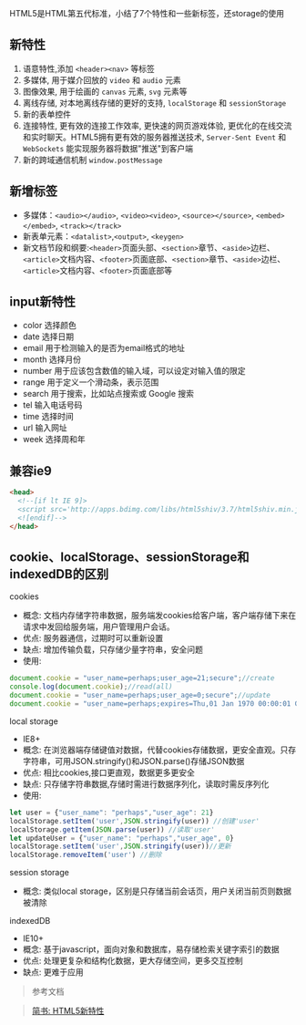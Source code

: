 HTML5是HTML第五代标准，小结了7个特性和一些新标签，还storage的使用

<!--more-->

## 新特性

1. 语意特性,添加 `<header><nav>` 等标签
2. 多媒体,  用于媒介回放的 `video` 和 `audio` 元素
3. 图像效果, 用于绘画的 `canvas` 元素, `svg` 元素等
4. 离线存储, 对本地离线存储的更好的支持, `localStorage` 和 `sessionStorage`
5. 新的表单控件 
6. 连接特性, 更有效的连接工作效率, 更快速的网页游戏体验, 更优化的在线交流和实时聊天。HTML5拥有更有效的服务器推送技术, `Server-Sent Event` 和` WebSockets` 能实现服务器将数据"推送"到客户端
7. 新的跨域通信机制 `window.postMessage`

## 新增标签

- 多媒体：`<audio></audio>`, `<video><video>`, `<source></source>`, `<embed></embed>`, `<track></track>`
- 新表单元素：`<datalist>`,`<output>`, `<keygen>`
- 新文档节段和纲要:`<header>`页面头部、`<section>`章节、`<aside>`边栏、`<article>`文档内容、`<footer>`页面底部、`<section>`章节、`<aside>`边栏、`<article>`文档内容、`<footer>`页面底部等

## input新特性

- color 选择颜色
- date 选择日期
- email 用于检测输入的是否为email格式的地址
- month 选择月份
- number 用于应该包含数值的输入域，可以设定对输入值的限定
- range 用于定义一个滑动条，表示范围
- search 用于搜索，比如站点搜索或 Google 搜索
- tel 输入电话号码
- time 选择时间
- url 输入网址
- week 选择周和年

## 兼容ie9

```html
<head>
  <!--[if lt IE 9]>
  <script src='http://apps.bdimg.com/libs/html5shiv/3.7/html5shiv.min.js'></script>
  <![endif]-->
</head>
```

## cookie、localStorage、sessionStorage和indexedDB的区别

cookies
- 概念: 文档内存储字符串数据，服务端发cookies给客户端，客户端存储下来在请求中发回给服务端，用户管理用户会话。
- 优点: 服务器通信，过期时可以重新设置
- 缺点: 增加传输负载，只存储少量字符串，安全问题
- 使用:

```javascript
document.cookie = "user_name=perhaps;user_age=21;secure";//create
console.log(document.cookie);//read(all)
document.cookie = "user_name=perhaps;user_age=0;secure";//update
document.cookie = "user_name=perhaps;expires=Thu,01 Jan 1970 00:00:01 GMT";//delete
```

local storage
- IE8+ 
- 概念:  在浏览器端存储键值对数据，代替cookies存储数据，更安全直观。只存字符串，可用JSON.stringify()和JSON.parse()存储JSON数据
- 优点: 相比cookies,接口更直观，数据更多更安全
- 缺点: 只存储字符串数据,存储时需进行数据序列化，读取时需反序列化
- 使用:

```javascript
let user = {"user_name": "perhaps","user_age": 21}
localStorage.setItem('user',JSON.stringify(user)) //创建'user'
localStorage.getItem(JSON.parse(user)) //读取'user'
let updateUser = {"user_name": "perhaps","user_age", 0} 
localStorage.setItem('user',JSON.stringify(user))//更新
localStorage.removeItem('user') //删除
```

session storage

- 概念: 类似local storage，区别是只存储当前会话页，用户关闭当前页则数据被清除

indexedDB
- IE10+
- 概念: 基于javascript，面向对象和数据库，易存储检索关键字索引的数据
- 优点: 处理更复杂和结构化数据，更大存储空间，更多交互控制
- 缺点: 更难于应用

> 参考文档

> [简书: HTML5新特性](http://www.jianshu.com/p/c435f52fb95f)
